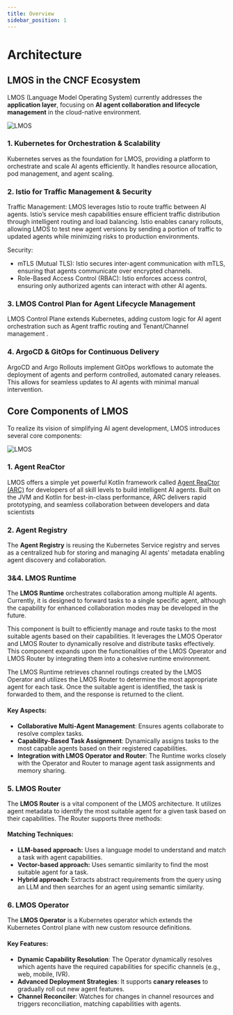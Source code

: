```yaml
---
title: Overview
sidebar_position: 1
---
```


# Architecture

## LMOS in the CNCF Ecosystem

LMOS (Language Model Operating System) currently addresses the **application layer**, focusing on **AI agent collaboration and lifecycle management** in the cloud-native environment. 

![LMOS](../assets/LMOS_1.png)


### 1. Kubernetes for Orchestration & Scalability

 Kubernetes serves as the foundation for LMOS, providing a platform to orchestrate and scale AI agents efficiently. It handles resource allocation, pod management, and agent scaling.

### 2. Istio for Traffic Management & Security

Traffic Management: LMOS leverages Istio to route traffic between AI agents. Istio’s service mesh capabilities ensure efficient traffic distribution through intelligent routing and load balancing. Istio enables canary rollouts, allowing LMOS to test new agent versions by sending a portion of traffic to updated agents while minimizing risks to production environments.

Security:

   * mTLS (Mutual TLS): Istio secures inter-agent communication with mTLS, ensuring that agents communicate over encrypted channels.
   * Role-Based Access Control (RBAC): Istio enforces access control, ensuring only authorized agents can interact with other AI agents.

### 3. LMOS Control Plan for Agent Lifecycle Management

LMOS Control Plane extends Kubernetes, adding custom logic for AI agent orchestration such as Agent traffic routing and Tenant/Channel management .

### 4. ArgoCD & GitOps for Continuous Delivery
ArgoCD and Argo Rollouts implement GitOps workflows to automate the deployment of agents and perform controlled, automated canary releases. This allows for seamless updates to AI agents with minimal manual intervention.


## Core Components of LMOS

To realize its vision of simplifying AI agent development, LMOS introduces several core components:

![LMOS](../assets/LMOS_2.png)

### 1. Agent ReaCtor

LMOS offers a simple yet powerful Kotlin framework called [Agent ReaCtor (ARC)](https://lmos-ai.github.io/arc/) for developers of all skill levels to build intelligent AI agents. Built on the JVM and Kotlin for best-in-class performance, ARC delivers rapid prototyping, and seamless collaboration between developers and data scientists

### 2. Agent Registry

The **Agent Registry** is reusing the Kubernetes Service registry and serves as a centralized hub for storing and managing AI agents' metadata enabling agent discovery and collaboration.

### 3&4. LMOS Runtime

The **LMOS Runtime** orchestrates collaboration among multiple AI agents. Currently, it is designed to forward tasks to a single specific agent, although the capability for enhanced collaboration modes may be developed in the future.

This component is built to efficiently manage and route tasks to the most suitable agents based on their capabilities. It leverages the LMOS Operator and LMOS Router to dynamically resolve and distribute tasks effectively. This component expands upon the functionalities of the LMOS Operator and LMOS Router by integrating them into a cohesive runtime environment.

The LMOS Runtime retrieves channel routings created by the LMOS Operator and utilizes the LMOS Router to determine the most appropriate agent for each task. Once the suitable agent is identified, the task is forwarded to them, and the response is returned to the client.

#### Key Aspects:
- **Collaborative Multi-Agent Management**: Ensures agents collaborate to resolve complex tasks.
- **Capability-Based Task Assignment**: Dynamically assigns tasks to the most capable agents based on their registered capabilities.
- **Integration with LMOS Operator and Router**: The Runtime works closely with the Operator and Router to manage agent task assignments and memory sharing.

### 5. LMOS Router

The **LMOS Router** is a vital component of the LMOS architecture. It utilizes agent metadata to identify the most suitable agent for a given task based on their capabilities. The Router supports three methods:

#### Matching Techniques:
- **LLM-based approach:** Uses a language model to understand and match a task with agent capabilities.
- **Vector-based approach:** Uses semantic similarity to find the most suitable agent for a task.
- **Hybrid approach:** Extracts abstract requirements from the query using an LLM and then searches for an agent using semantic similarity. 

### 6. LMOS Operator

The **LMOS Operator** is a Kubernetes operator which extends the Kubernetes Control plane with new custom resource definitions.

#### Key Features:
- **Dynamic Capability Resolution**: The Operator dynamically resolves which agents have the required capabilities for specific channels (e.g., web, mobile, IVR).
- **Advanced Deployment Strategies**: It supports **canary releases** to gradually roll out new agent features.
- **Channel Reconciler**: Watches for changes in channel resources and triggers reconciliation, matching capabilities with agents.


